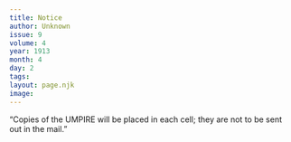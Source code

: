 ```yaml
---
title: Notice
author: Unknown
issue: 9
volume: 4
year: 1913
month: 4
day: 2
tags:
layout: page.njk
image:
---
```

“Copies of the UMPIRE will be placed in each cell; they are not to be sent out in the mail.”


